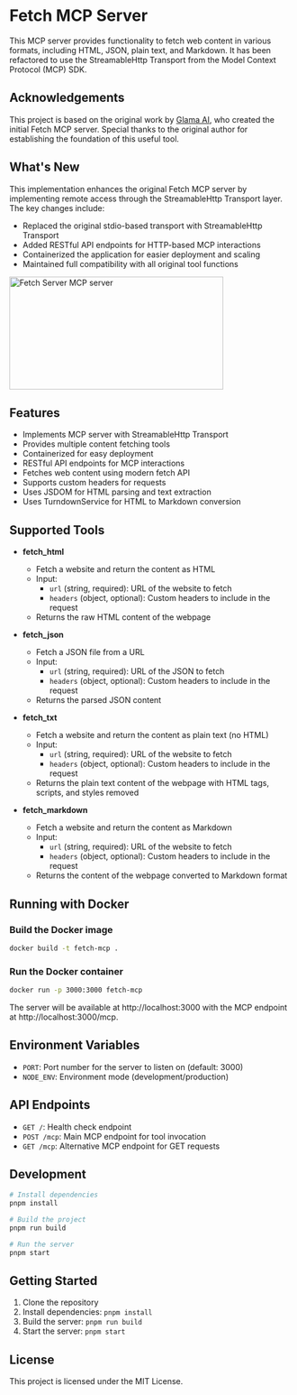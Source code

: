 # Fetch MCP Server

This MCP server provides functionality to fetch web content in various formats, including HTML, JSON, plain text, and Markdown. It has been refactored to use the StreamableHttp Transport from the Model Context Protocol (MCP) SDK.

## Acknowledgements

This project is based on the original work by [Glama AI](https://glama.ai/), who created the initial Fetch MCP server. Special thanks to the original author for establishing the foundation of this useful tool.

## What's New

This implementation enhances the original Fetch MCP server by implementing remote access through the StreamableHttp Transport layer. The key changes include:

- Replaced the original stdio-based transport with StreamableHttp Transport
- Added RESTful API endpoints for HTTP-based MCP interactions
- Containerized the application for easier deployment and scaling
- Maintained full compatibility with all original tool functions

<a href="https://glama.ai/mcp/servers/nu09wf23ao">
  <img width="380" height="200" src="https://glama.ai/mcp/servers/nu09wf23ao/badge" alt="Fetch Server MCP server" />
</a>

## Features

- Implements MCP server with StreamableHttp Transport
- Provides multiple content fetching tools
- Containerized for easy deployment
- RESTful API endpoints for MCP interactions
- Fetches web content using modern fetch API
- Supports custom headers for requests
- Uses JSDOM for HTML parsing and text extraction
- Uses TurndownService for HTML to Markdown conversion

## Supported Tools

- **fetch_html**
  - Fetch a website and return the content as HTML
  - Input:
    - `url` (string, required): URL of the website to fetch
    - `headers` (object, optional): Custom headers to include in the request
  - Returns the raw HTML content of the webpage

- **fetch_json**
  - Fetch a JSON file from a URL
  - Input:
    - `url` (string, required): URL of the JSON to fetch
    - `headers` (object, optional): Custom headers to include in the request
  - Returns the parsed JSON content

- **fetch_txt**
  - Fetch a website and return the content as plain text (no HTML)
  - Input:
    - `url` (string, required): URL of the website to fetch
    - `headers` (object, optional): Custom headers to include in the request
  - Returns the plain text content of the webpage with HTML tags, scripts, and styles removed

- **fetch_markdown**
  - Fetch a website and return the content as Markdown
  - Input:
    - `url` (string, required): URL of the website to fetch
    - `headers` (object, optional): Custom headers to include in the request
  - Returns the content of the webpage converted to Markdown format

## Running with Docker

### Build the Docker image

```bash
docker build -t fetch-mcp .
```

### Run the Docker container

```bash
docker run -p 3000:3000 fetch-mcp
```

The server will be available at http://localhost:3000 with the MCP endpoint at http://localhost:3000/mcp.

## Environment Variables

- `PORT`: Port number for the server to listen on (default: 3000)
- `NODE_ENV`: Environment mode (development/production)

## API Endpoints

- `GET /`: Health check endpoint
- `POST /mcp`: Main MCP endpoint for tool invocation
- `GET /mcp`: Alternative MCP endpoint for GET requests

## Development

```bash
# Install dependencies
pnpm install

# Build the project
pnpm run build

# Run the server
pnpm start
```

## Getting Started

1. Clone the repository
2. Install dependencies: `pnpm install`
3. Build the server: `pnpm run build`
4. Start the server: `pnpm start`

## License

This project is licensed under the MIT License.